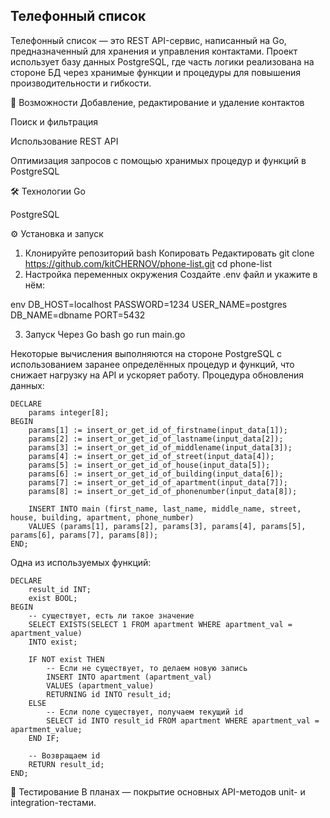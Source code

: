 ## Телефонный список
Телефонный список — это REST API-сервис, написанный на Go, предназначенный для хранения и управления контактами. Проект использует базу данных PostgreSQL, где часть логики реализована на стороне БД через хранимые функции и процедуры для повышения производительности и гибкости.

🚀 Возможности
Добавление, редактирование и удаление контактов

Поиск и фильтрация

Использование REST API

Оптимизация запросов с помощью хранимых процедур и функций в PostgreSQL

🛠️ Технологии
Go

PostgreSQL

⚙️ Установка и запуск
1. Клонируйте репозиторий
bash
Копировать
Редактировать
git clone https://github.com/kitCHERNOV/phone-list.git
cd phone-list
2. Настройка переменных окружения
Создайте .env файл и укажите в нём:

env
DB_HOST=localhost
PASSWORD=1234
USER_NAME=postgres
DB_NAME=dbname
PORT=5432

3. Запуск
Через Go
bash
go run main.go

Некоторые вычисления выполняются на стороне PostgreSQL с использованием заранее определённых процедур и функций, что снижает нагрузку на API и ускоряет работу.
Процедура обновления данных:
```
DECLARE
	params integer[8];
BEGIN
	params[1] := insert_or_get_id_of_firstname(input_data[1]);
	params[2] := insert_or_get_id_of_lastname(input_data[2]);
	params[3] := insert_or_get_id_of_middlename(input_data[3]);
	params[4] := insert_or_get_id_of_street(input_data[4]);
	params[5] := insert_or_get_id_of_house(input_data[5]);
	params[6] := insert_or_get_id_of_building(input_data[6]);
	params[7] := insert_or_get_id_of_apartment(input_data[7]);
	params[8] := insert_or_get_id_of_phonenumber(input_data[8]);
	
	INSERT INTO main (first_name, last_name, middle_name, street, house, building, apartment, phone_number)
	VALUES (params[1], params[2], params[3], params[4], params[5], params[6], params[7], params[8]);
END;
```

Одна из используемых функций:
```
DECLARE
	result_id INT;
	exist BOOL;
BEGIN
	-- существует, есть ли такое значение
	SELECT EXISTS(SELECT 1 FROM apartment WHERE apartment_val = apartment_value)
	INTO exist;
	
	IF NOT exist THEN
		-- Если не существует, то делаем новую запись
		INSERT INTO apartment (apartment_val)
		VALUES (apartment_value)
		RETURNING id INTO result_id;
	ELSE 
		-- Если поле существует, получаем текущий id
		SELECT id INTO result_id FROM apartment WHERE apartment_val = apartment_value;
	END IF;
	
	-- Возвращаем id
	RETURN result_id;
END;
```



🧪 Тестирование
В планах — покрытие основных API-методов unit- и integration-тестами.
